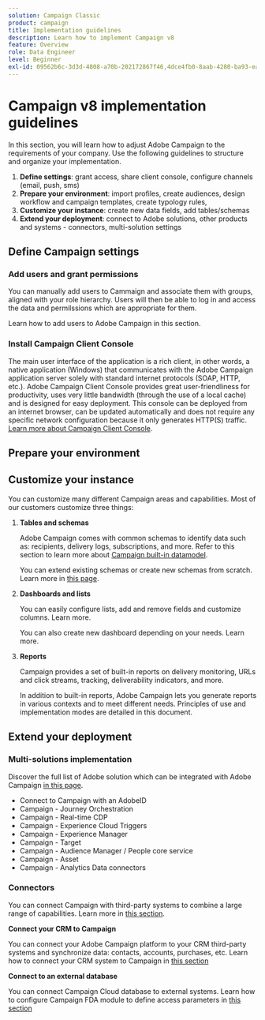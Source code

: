 ```yaml
---
solution: Campaign Classic
product: campaign
title: Implementation guidelines
description: Learn how to implement Campaign v8
feature: Overview
role: Data Engineer
level: Beginner
exl-id: 09562b6c-3d3d-4808-a70b-202172867f46,4dce4fb0-8aab-4280-ba93-ea11b8e4df8b
---
```

# Campaign v8 implementation guidelines

In this section, you will learn how to adjust Adobe Campaign to the requirements of your company. Use the following guidelines to structure and organize your implementation. 

1. **Define settings**: grant access, share client console, configure channels (email, push, sms)
1. **Prepare your environment**: import profiles, create audiences, design workflow and campaign templates, create typology rules, 
1. **Customize your instance**: create new data fields, add tables/schemas
1. **Extend your deployment**: connect to Adobe solutions, other products and systems - connectors, multi-solution settings

## Define Campaign settings

### Add users and grant permissions

You can manually add users to Cammaign and associate them with groups, aligned with your role hierarchy. Users will then be able to log in and access the data and permilssions which are appropriate for them.

Learn how to add users to Adobe Campaign in this section.

### Install Campaign Client Console

The main user interface of the application is a rich client, in other words, a native application (Windows) that communicates with the Adobe Campaign application server solely with standard internet protocols (SOAP, HTTP, etc.). Adobe Campaign Client Console provides great user-friendliness for productivity, uses very little bandwidth (through the use of a local cache) and is designed for easy deployment. This console can be deployed from an internet browser, can be updated automatically and does not require any specific network configuration because it only generates HTTP(S) traffic. [Learn more about Campaign Client Console](connect.md).

## Prepare your environment

## Customize your instance

You can customize many different Campaign areas and capabilities. Most of our customers customize three things:

1. **Tables and schemas**

    Adobe Campaign comes with common schemas to identify data such as: recipients, delivery logs, subscriptions, and more. Refer to this section to learn more about [Campaign built-in datamodel](../dev/datamodel.md).
    
    You can extend existing schemas or create new schemas from scratch. Learn more in [this page](../dev/schemas.md).
    
1. **Dashboards and lists**

    You can easily configure lists, add and remove fields and customize columns. Learn more.

    You can also create new dashboard depending on your needs. Learn more.

1. **Reports**

    Campaign provides a set of built-in reports on delivery monitoring, URLs and click streams, tracking, deliverability indicators, and more.

    In addition to built-in reports, Adobe Campaign lets you generate reports in various contexts and to meet different needs. Principles of use and implementation modes are detailed in this document.


## Extend your deployment

### Multi-solutions implementation

Discover the full list of Adobe solution which can be integrated with Adobe Campaign [in this page](integration.md). 

* Connect to Campaign with an AdobeID
* Campaign - Journey Orchestration
* Campaign - Real-time CDP
* Campaign - Experience Cloud Triggers
* Campaign - Experience Manager
* Campaign - Target
* Campaign - Audience Manager / People core service
* Campaign - Asset
* Campaign - Analytics Data connectors

### Connectors

You can connect Campaign with third-party systems to combine a large range of capabilities. Learn more in [this section](integration.md).

**Connect your CRM to Campaign**

You can connect your Adobe Campaign platform to your CRM third-party systems and synchronize data: contacts, accounts, purchases, etc.  Learn how to connect your CRM system to Campaign in [this section](integration.md#gs-crm-connectors)

**Connect to an external database**

You can connect Campaign Cloud database to external systems. Learn how to configure Campaign FDA module to define access parameters in [this section](integration.md#gs-fda)
